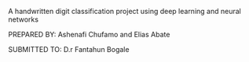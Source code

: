 A handwritten digit classification project using deep learning and neural networks

PREPARED BY: Ashenafi Chufamo and Elias Abate

SUBMITTED TO: D.r Fantahun Bogale
